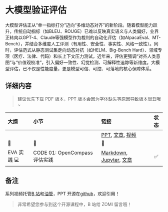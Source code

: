<!--Copyright © ZOMI 适用于[License](https://github.com/Infrasys-AI/AIInfra)版权许可-->

# 大模型验证评估

大模型评估正从“单一指标打分”迈向“多维动态对齐”的新阶段。随着模型能力跃升，传统自动指标（如BLEU、ROUGE）已难以反映真实语义与人类偏好，业界正转向以GPT-4、Claude等强模型作为裁判的自动化评估（如AlpacaEval、MT-Bench），并结合多维度人工评测（有用性、安全性、事实性、风格一致性）。同时，评估范式从静态测试集走向动态对抗（如HELM、Big-Bench Hard）、领域专项（医疗、法律、代码）和长上下文压力测试。近年来，评估更强调“对齐人类意图”与“价值观校准”，引入偏好一致性、幻觉检测、可解释性追踪等新维度。大模型评估，已不仅是性能度量，更是模型可信、可控、可落地的核心保障体系。

## 详细内容

> 建议优先下载 PDF 版本，PPT 版本会因为字体缺失等原因导致版本很丑哦~

| 大纲 | 小节 | 链接 | 状态 |
|:--- |:---- |:-------------------- |:---:|
|  |  | [PPT](), [文章](), [视频]() |  |
|:sparkling_heart:|:star2:|:sparkling_heart:| |
| EVA 实践 :computer: | CODE 01: OpenCompass 评估实践 | [Markdown](./Code01OpenCompass.md), [Jupyter](./Code01OpenCompass.ipynb), [文章](https://infrasys-ai.github.io/aiinfra-docs/04Train06VerifValid/Code01OpenCompass.html) | :white_check_mark: |

## 备注

系列视频托管[B 站](https://space.bilibili.com/517221395)和[油管](https://www.youtube.com/@ZOMI666/playlists)，PPT 开源在[github](https://github.com/Infrasys-AI/AIInfra)，欢迎引用！

> 非常希望您参与到这个开源课程中，B 站给 ZOMI 留言哦！
>
